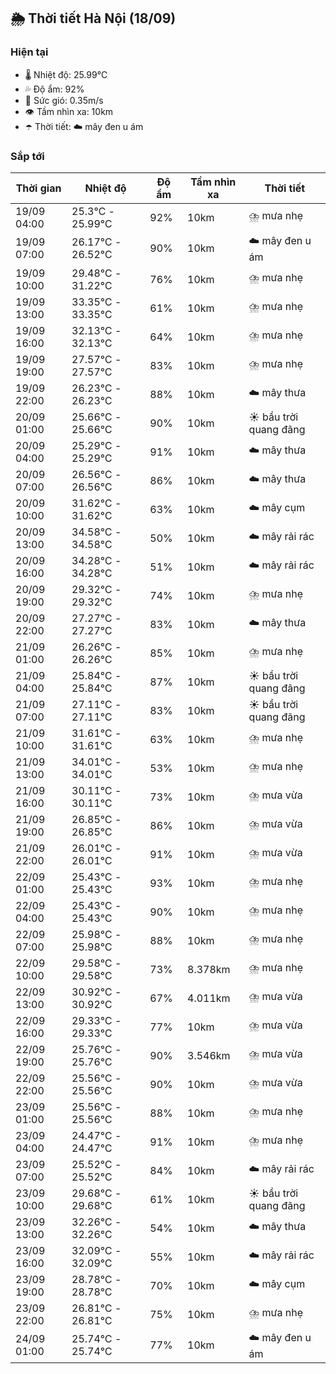 ## 🌦️ Thời tiết Hà Nội (18/09)

### Hiện tại

- 🌡️ Nhiệt độ: 25.99℃
- 💦 Độ ẩm: 92%
- 💨 Sức gió: 0.35m/s
- 👁️ Tầm nhìn xa: 10km
- ☂️ Thời tiết: ☁️ mây đen u ám

### Sắp tới

| Thời gian | Nhiệt độ | Độ ẩm | Tầm nhìn xa | Thời tiết |
| --- | --- | --- | --- | --- |
| 19/09 04:00 | 25.3℃ - 25.99℃ | 92% | 10km | ⛈️ mưa nhẹ |
| 19/09 07:00 | 26.17℃ - 26.52℃ | 90% | 10km | ☁️ mây đen u ám |
| 19/09 10:00 | 29.48℃ - 31.22℃ | 76% | 10km | ⛈️ mưa nhẹ |
| 19/09 13:00 | 33.35℃ - 33.35℃ | 61% | 10km | ⛈️ mưa nhẹ |
| 19/09 16:00 | 32.13℃ - 32.13℃ | 64% | 10km | ⛈️ mưa nhẹ |
| 19/09 19:00 | 27.57℃ - 27.57℃ | 83% | 10km | ⛈️ mưa nhẹ |
| 19/09 22:00 | 26.23℃ - 26.23℃ | 88% | 10km | ☁️ mây thưa |
| 20/09 01:00 | 25.66℃ - 25.66℃ | 90% | 10km | ☀️ bầu trời quang đãng |
| 20/09 04:00 | 25.29℃ - 25.29℃ | 91% | 10km | ☁️ mây thưa |
| 20/09 07:00 | 26.56℃ - 26.56℃ | 86% | 10km | ☁️ mây thưa |
| 20/09 10:00 | 31.62℃ - 31.62℃ | 63% | 10km | ☁️ mây cụm |
| 20/09 13:00 | 34.58℃ - 34.58℃ | 50% | 10km | ☁️ mây rải rác |
| 20/09 16:00 | 34.28℃ - 34.28℃ | 51% | 10km | ☁️ mây rải rác |
| 20/09 19:00 | 29.32℃ - 29.32℃ | 74% | 10km | ⛈️ mưa nhẹ |
| 20/09 22:00 | 27.27℃ - 27.27℃ | 83% | 10km | ☁️ mây thưa |
| 21/09 01:00 | 26.26℃ - 26.26℃ | 85% | 10km | ⛈️ mưa nhẹ |
| 21/09 04:00 | 25.84℃ - 25.84℃ | 87% | 10km | ☀️ bầu trời quang đãng |
| 21/09 07:00 | 27.11℃ - 27.11℃ | 83% | 10km | ☀️ bầu trời quang đãng |
| 21/09 10:00 | 31.61℃ - 31.61℃ | 63% | 10km | ⛈️ mưa nhẹ |
| 21/09 13:00 | 34.01℃ - 34.01℃ | 53% | 10km | ⛈️ mưa nhẹ |
| 21/09 16:00 | 30.11℃ - 30.11℃ | 73% | 10km | ⛈️ mưa vừa |
| 21/09 19:00 | 26.85℃ - 26.85℃ | 86% | 10km | ⛈️ mưa vừa |
| 21/09 22:00 | 26.01℃ - 26.01℃ | 91% | 10km | ⛈️ mưa vừa |
| 22/09 01:00 | 25.43℃ - 25.43℃ | 93% | 10km | ⛈️ mưa nhẹ |
| 22/09 04:00 | 25.43℃ - 25.43℃ | 90% | 10km | ⛈️ mưa nhẹ |
| 22/09 07:00 | 25.98℃ - 25.98℃ | 88% | 10km | ⛈️ mưa nhẹ |
| 22/09 10:00 | 29.58℃ - 29.58℃ | 73% | 8.378km | ⛈️ mưa nhẹ |
| 22/09 13:00 | 30.92℃ - 30.92℃ | 67% | 4.011km | ⛈️ mưa vừa |
| 22/09 16:00 | 29.33℃ - 29.33℃ | 77% | 10km | ⛈️ mưa vừa |
| 22/09 19:00 | 25.76℃ - 25.76℃ | 90% | 3.546km | ⛈️ mưa vừa |
| 22/09 22:00 | 25.56℃ - 25.56℃ | 90% | 10km | ⛈️ mưa vừa |
| 23/09 01:00 | 25.56℃ - 25.56℃ | 88% | 10km | ⛈️ mưa nhẹ |
| 23/09 04:00 | 24.47℃ - 24.47℃ | 91% | 10km | ⛈️ mưa nhẹ |
| 23/09 07:00 | 25.52℃ - 25.52℃ | 84% | 10km | ☁️ mây rải rác |
| 23/09 10:00 | 29.68℃ - 29.68℃ | 61% | 10km | ☀️ bầu trời quang đãng |
| 23/09 13:00 | 32.26℃ - 32.26℃ | 54% | 10km | ☁️ mây thưa |
| 23/09 16:00 | 32.09℃ - 32.09℃ | 55% | 10km | ☁️ mây rải rác |
| 23/09 19:00 | 28.78℃ - 28.78℃ | 70% | 10km | ☁️ mây cụm |
| 23/09 22:00 | 26.81℃ - 26.81℃ | 75% | 10km | ⛈️ mưa nhẹ |
| 24/09 01:00 | 25.74℃ - 25.74℃ | 77% | 10km | ☁️ mây đen u ám |
